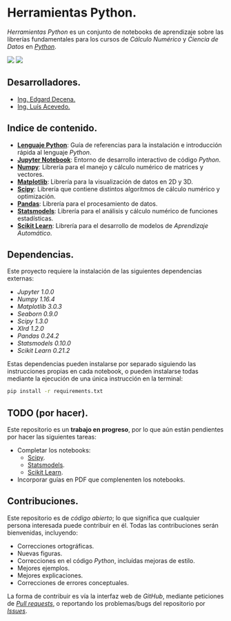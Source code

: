 # Herramientas Python.

*Herramientas Python* es un conjunto de notebooks de aprendizaje sobre las librerías fundamentales para los cursos de *Cálculo Numérico* y *Ciencia de Datos* en [*Python*](https://www.python.org).

<img src="https://img.shields.io/badge/License-MIT-green" /> <img src="https://img.shields.io/badge/Python-3.5-blue" />

## Desarrolladores.

* [Ing. Edgard Decena.](mailto:edecena@gmail.com)
* [Ing. Luís Acevedo.](mailto:laar19@protonmail.com)

## Indice de contenido.

* [**Lenguaje Python**](01_lenguaje_python.ipynb):  Guía de referencias para la instalación e introducción rápida al lenguaje *Python*.
* [**Jupyter Notebook**](02_jupyter_notebook.ipynb): Entorno de desarrollo interactivo de código *Python*.
* [**Numpy**](03_numpy.ipynb): Librería para el manejo y cálculo numérico de matrices y vectores.
* [**Matplotlib**](04_matplotlib.ipynb): Librería para la visualización de datos en 2D y 3D.
* [**Scipy**](05_scipy.ipynb): Librería que contiene distintos algoritmos de cálculo numérico y optimización.
* [**Pandas**](06_pandas.ipynb): Librería para el procesamiento de datos.
* [**Statsmodels**](06_statsmodels.ipynb): Librería para el análisis y cálculo numérico de funciones estadísticas.
* [**Scikit Learn**](08_scikit_learn.ipynb): Librería para el desarrollo de modelos de *Aprendizaje Automático*.

## Dependencias.

Este proyecto requiere la instalación de las siguientes dependencias externas:

* *Jupyter 1.0.0*
* *Numpy 1.16.4*
* *Matplotlib 3.0.3*
* *Seaborn 0.9.0*
* *Scipy 1.3.0*
* *Xlrd 1.2.0*
* *Pandas 0.24.2*
* *Statsmodels 0.10.0*
* *Scikit Learn 0.21.2*

Estas dependencias pueden instalarse por separado siguiendo las instrucciones propias en cada notebook, o pueden instalarse todas mediante la ejecución de una única instrucción en la terminal:
```bash
pip install -r requirements.txt
```

## TODO (por hacer).

Este repositorio es un **trabajo en progreso**, por lo que aún están pendientes por hacer las siguientes tareas:

* Completar los notebooks:
    - [Scipy](05_scipy.ipynb).
    - [Statsmodels](06_statsmodels.ipynb).
    - [Scikit Learn](08_scikit_learn.ipynb).
* Incorporar guías en PDF que complenenten los notebooks.

## Contribuciones.

Este repositorio es de *código abierto*; lo que significa que cualquier persona interesada puede contribuir en él. Todas las contribuciones serán bienvenidas, incluyendo:

* Correcciones ortográficas.
* Nuevas figuras.
* Correcciones en el código *Python*, incluídas mejoras de estilo.
* Mejores ejemplos.
* Mejores explicaciones. 
* Correcciones de errores conceptuales.

La forma de contribuir es vía la interfaz web de *GitHub*, mediante peticiones de [*Pull requests*](https://github.com/ejdecena/herramientas_python/pulls), o reportando los problemas/bugs del repositorio por [*Issues*](https://github.com/ejdecena/herramientas_python/issues).